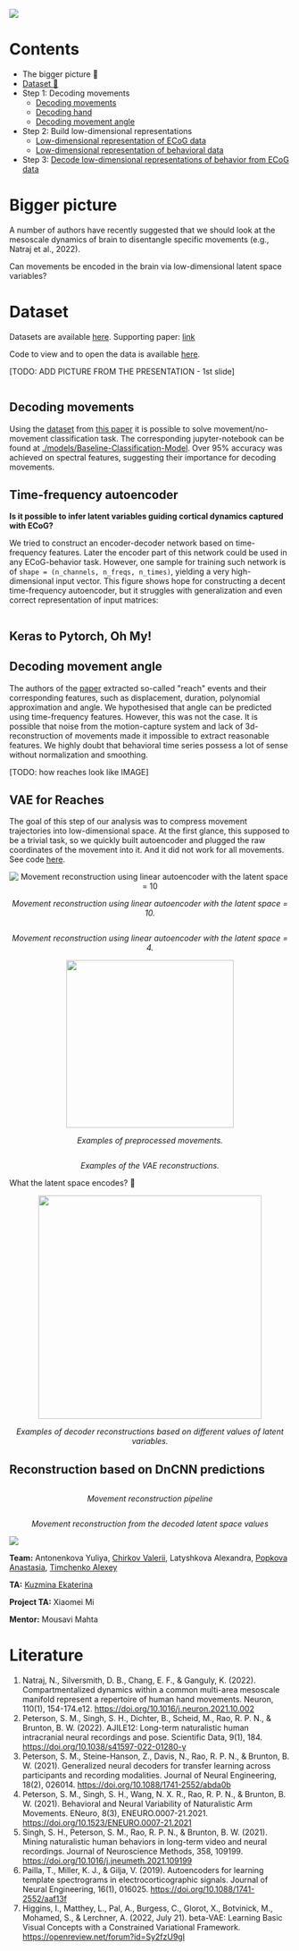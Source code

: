 ![](blog/header.png)

# Contents
 - The bigger picture 🌌
 - [Dataset 🧠](#Dataset)
 - Step 1: Decoding movements
   - [Decoding movements](#decoding-movements)
   - [Decoding hand](#keras-to-pytorch-oh-my)
   - [Decoding movement angle](#decoding-movement-angle)
 - Step 2: Build low-dimensional representations
   - [Low-dimensional representation of ECoG data](#)
   - [Low-dimensional representation of behavioral data](#vae-for-reaches)
 - Step 3: [Decode low-dimensional representations of behavior from ECoG data](#reconstruction-based-on-dncnn-predictions)


# Bigger picture

A number of authors have recently suggested that we should look at the mesoscale dynamics of brain to disentangle specific movements (e.g., Natraj et al., 2022).

Can movements be encoded in the brain via low-dimensional latent space variables?

# Dataset
Datasets are available [here](https://dandiarchive.org/dandiset/000055/0.220127.0436/files?location=). Supporting paper: [link](https://www.nature.com/articles/s41597-022-01280-y)

Code to view and to open the data is available [here](https://github.com/BruntonUWBio/ajile12-nwb-data).

[TODO: ADD PICTURE FROM THE PRESENTATION - 1st slide]

<p align="center">
   <img src="blog/main_idea.png" alt="">
</p>

## Decoding movements

Using the [dataset](https://figshare.com/projects/Generalized_neural_decoders_for_transfer_learning_across_participants_and_recording_modalities/90287) from [this paper](https://iopscience.iop.org/article/10.1088/1741-2552/abda0b) it is possible to solve movement/no-movement classification task. The corresponding jupyter-notebook can be found at [./models/Baseline-Classification-Model](./models/Baseline-Classification-Model). Over 95% accuracy was achieved on spectral features, suggesting their importance for decoding movements.

## Time-frequency autoencoder

**Is it possible to infer latent variables guiding cortical dynamics captured with ECoG?**

We tried to construct an encoder-decoder network based on time-frequency features. Later the encoder part of this network could be used in any ECoG-behavior task. However, one sample for training such network is of `shape = (n_channels, n_freqs, n_times)`, yielding a very high-dimensional input vector. This figure shows hope for constructing a decent time-frequency autoencoder, but it struggles with generalization and even correct representation of input matrices:

<p align="center">
   <img src="blog/ecog_autoencoder/tfrs_ae.png" alt="">
</p>

## Keras to Pytorch, Oh My!

## Decoding movement angle

The authors of the [paper](https://www.sciencedirect.com/science/article/abs/pii/S0165027021001345) extracted so-called "reach" events and their corresponding features, such as displacement, duration, polynomial approximation and angle. We hypothesised that angle can be predicted using time-frequency features. However, this was not the case. It is possible that noise from the motion-capture system and lack of 3d-reconstruction of movements made it impossible to extract reasonable features. We highly doubt that behavioral time series possess a lot of sense without normalization and smoothing. 

[TODO: how reaches look like IMAGE]

## VAE for Reaches

The goal of this step of our analysis was to compress movement trajectories into low-dimensional space. At the first glance, this supposed to be a trivial task, so we quickly built autoencoder and plugged the raw coordinates of the movement into it. And it did not work for all movements. See code [here](./models/reach_ae/train_ae_for_raw_reaches.ipynb).


<p align="center">
   <img src="blog/reaches_analysis/reconstruction_raw_reaches_latent_space_10.png" alt=" Movement reconstruction using linear autoencoder with the latent space = 10">
</p>
<p align="center">
   <i>Movement reconstruction using linear autoencoder with the latent space = 10.</i>
</p>

<p align="center">
   <img src="blog/reaches_analysis/reconstruction_raw_reaches_latent_space_4.png" alt="">
</p>
<p align="center">
   <i>Movement reconstruction using linear autoencoder with the latent space = 4.</i>
</p>

<p align="center">
   <img src="blog/reaches_analysis/reach_examples.gif" width="300" alt=""/>
</p>
<p align="center">
   <i>Examples of preprocessed movements.</i>
</p>

<p align="center">
   <img src="blog/reaches_analysis/reconstruction_examples.png" alt=""/>
</p>
<p align="center">
   <i>Examples of the VAE reconstructions.</i>
</p>

What the latent space encodes? 🤔

<p align="center">
     <img src="blog/reaches_analysis/reach_z_values.gif" width="400" alt=""/>
</p>
<p align="center">
   <i>Examples of decoder reconstructions based on different values of latent variables.</i>
</p>

## Reconstruction based on DnCNN predictions

<p align="center">
   <img src="blog/dncnn/reconstruction_pipeline.png" alt="">
</p>
<p align="center">
   <i>Movement reconstruction pipeline</i>
</p>

<p align="center">
   <img src="blog/dncnn/latent_space_reconstruction.png" alt="">
</p>

<p align="center">
   <i>Movement reconstruction from the decoded latent space values</i>
</p>


![](blog/bottom.png)


**Team:** Antonenkova Yuliya, [Chirkov Valerii](https://github.com/vagechirkov), Latyshkova Alexandra, [Popkova Anastasia](https://github.com/popkova-a), [Timchenko Alexey](https://github.com/AlexeyTimchenko)

**TA:** [Kuzmina Ekaterina](https://github.com/NevVerVer)

**Project TA:** Xiaomei Mi

**Mentor:** Mousavi Mahta


# Literature

1. Natraj, N., Silversmith, D. B., Chang, E. F., & Ganguly, K. (2022). Compartmentalized dynamics within a common multi-area mesoscale manifold represent a repertoire of human hand movements. Neuron, 110(1), 154-174.e12. https://doi.org/10.1016/j.neuron.2021.10.002
2. Peterson, S. M., Singh, S. H., Dichter, B., Scheid, M., Rao, R. P. N., & Brunton, B. W. (2022). AJILE12: Long-term naturalistic human intracranial neural recordings and pose. Scientific Data, 9(1), 184. https://doi.org/10.1038/s41597-022-01280-y
3. Peterson, S. M., Steine-Hanson, Z., Davis, N., Rao, R. P. N., & Brunton, B. W. (2021). Generalized neural decoders for transfer learning across participants and recording modalities. Journal of Neural Engineering, 18(2), 026014. https://doi.org/10.1088/1741-2552/abda0b
4. Peterson, S. M., Singh, S. H., Wang, N. X. R., Rao, R. P. N., & Brunton, B. W. (2021). Behavioral and Neural Variability of Naturalistic Arm Movements. ENeuro, 8(3), ENEURO.0007-21.2021. https://doi.org/10.1523/ENEURO.0007-21.2021
5. Singh, S. H., Peterson, S. M., Rao, R. P. N., & Brunton, B. W. (2021). Mining naturalistic human behaviors in long-term video and neural recordings. Journal of Neuroscience Methods, 358, 109199. https://doi.org/10.1016/j.jneumeth.2021.109199
6. Pailla, T., Miller, K. J., & Gilja, V. (2019). Autoencoders for learning template spectrograms in electrocorticographic signals. Journal of Neural Engineering, 16(1), 016025. https://doi.org/10.1088/1741-2552/aaf13f
7. Higgins, I., Matthey, L., Pal, A., Burgess, C., Glorot, X., Botvinick, M., Mohamed, S., & Lerchner, A. (2022, July 21). beta-VAE: Learning Basic Visual Concepts with a Constrained Variational Framework. https://openreview.net/forum?id=Sy2fzU9gl


 
